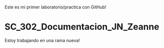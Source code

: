 
Este es mi primer laboratorio/practica con GitHub! 

# SC_302_Documentacion_JN_Zeanne

Estoy trabajando en una rama nueva!